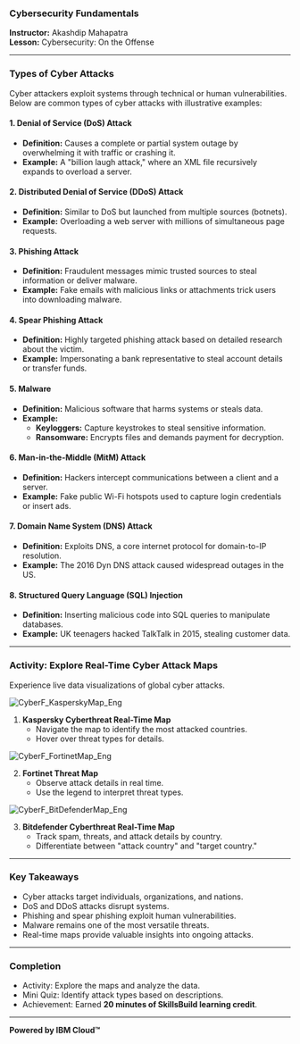 ### Cybersecurity Fundamentals  
**Instructor:** Akashdip Mahapatra  
**Lesson:** Cybersecurity: On the Offense  

---

### Types of Cyber Attacks  
Cyber attackers exploit systems through technical or human vulnerabilities. Below are common types of cyber attacks with illustrative examples:  

#### 1. **Denial of Service (DoS) Attack**  
- **Definition:** Causes a complete or partial system outage by overwhelming it with traffic or crashing it.  
- **Example:** A "billion laugh attack," where an XML file recursively expands to overload a server.  

#### 2. **Distributed Denial of Service (DDoS) Attack**  
- **Definition:** Similar to DoS but launched from multiple sources (botnets).  
- **Example:** Overloading a web server with millions of simultaneous page requests.  

#### 3. **Phishing Attack**  
- **Definition:** Fraudulent messages mimic trusted sources to steal information or deliver malware.  
- **Example:** Fake emails with malicious links or attachments trick users into downloading malware.  

#### 4. **Spear Phishing Attack**  
- **Definition:** Highly targeted phishing attack based on detailed research about the victim.  
- **Example:** Impersonating a bank representative to steal account details or transfer funds.  

#### 5. **Malware**  
- **Definition:** Malicious software that harms systems or steals data.  
- **Example:**  
  - **Keyloggers:** Capture keystrokes to steal sensitive information.  
  - **Ransomware:** Encrypts files and demands payment for decryption.  

#### 6. **Man-in-the-Middle (MitM) Attack**  
- **Definition:** Hackers intercept communications between a client and a server.  
- **Example:** Fake public Wi-Fi hotspots used to capture login credentials or insert ads.  

#### 7. **Domain Name System (DNS) Attack**  
- **Definition:** Exploits DNS, a core internet protocol for domain-to-IP resolution.  
- **Example:** The 2016 Dyn DNS attack caused widespread outages in the US.  

#### 8. **Structured Query Language (SQL) Injection**  
- **Definition:** Inserting malicious code into SQL queries to manipulate databases.  
- **Example:** UK teenagers hacked TalkTalk in 2015, stealing customer data.  

---

### Activity: Explore Real-Time Cyber Attack Maps  
Experience live data visualizations of global cyber attacks.  

![CyberF_KasperskyMap_Eng](https://github.com/user-attachments/assets/c9d2107c-32ab-4db7-b945-843a57468fa6)

1. **Kaspersky Cyberthreat Real-Time Map**  
   - Navigate the map to identify the most attacked countries.  
   - Hover over threat types for details.  

![CyberF_FortinetMap_Eng](https://github.com/user-attachments/assets/31d85728-d76e-40e8-84c9-4b7d7e3fc1c3)

2. **Fortinet Threat Map**  
   - Observe attack details in real time.  
   - Use the legend to interpret threat types.  

![CyberF_BitDefenderMap_Eng](https://github.com/user-attachments/assets/72e3c5ed-e968-405f-b7cc-0059adcebb56)

3. **Bitdefender Cyberthreat Real-Time Map**  
   - Track spam, threats, and attack details by country.  
   - Differentiate between "attack country" and "target country."  

---

### Key Takeaways  
- Cyber attacks target individuals, organizations, and nations.  
- DoS and DDoS attacks disrupt systems.  
- Phishing and spear phishing exploit human vulnerabilities.  
- Malware remains one of the most versatile threats.  
- Real-time maps provide valuable insights into ongoing attacks.  

---

### Completion  
- Activity: Explore the maps and analyze the data.  
- Mini Quiz: Identify attack types based on descriptions.  
- Achievement: Earned **20 minutes of SkillsBuild learning credit**.  

--- 

**Powered by IBM Cloud™**
